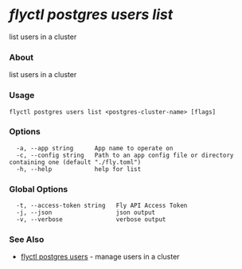 # _flyctl postgres users list_

list users in a cluster

### About

list users in a cluster

### Usage
```
flyctl postgres users list <postgres-cluster-name> [flags]
```

### Options

```
  -a, --app string      App name to operate on
  -c, --config string   Path to an app config file or directory containing one (default "./fly.toml")
  -h, --help            help for list
```

### Global Options

```
  -t, --access-token string   Fly API Access Token
  -j, --json                  json output
  -v, --verbose               verbose output
```

### See Also

* [flyctl postgres users](/docs/flyctl/postgres-users/)	 - manage users in a cluster

